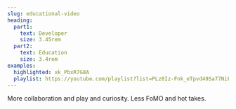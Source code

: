 ```yaml
---
slug: educational-video
heading:
  part1:
    text: Developer
    size: 3.45rem
  part2:
    text: Education
    size: 3.4rem
examples:
  highlighted: xk_PbxR7G8A
  playlist: https://youtube.com/playlist?list=PLz8Iz-Fnk_eTpvd49Sa77NiF8Uqq5Iykx&si=hXPMMv03m6xc9k5L
---
```


More collaboration and play and curiosity. Less FoMO and hot takes.
